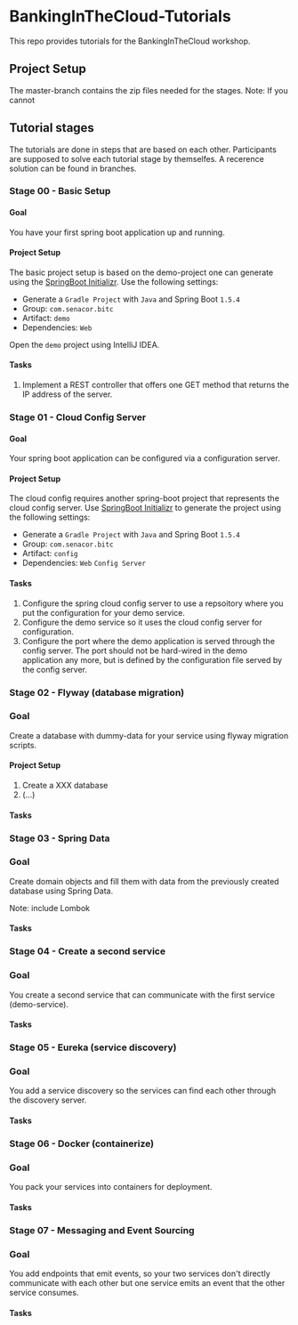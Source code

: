# BankingInTheCloud-Tutorials
This repo provides tutorials for the BankingInTheCloud workshop. 

## Project Setup

The master-branch contains the zip files needed for the stages. 
Note: If you cannot 

## Tutorial stages

The tutorials are done in steps that are based on each other. 
Participants are supposed to solve each tutorial stage by themselfes. A recerence solution can be found in branches.

### Stage 00 - Basic Setup

#### Goal
You have your first spring boot application up and running.

#### Project Setup
The basic project setup is based on the demo-project one can generate using the [SpringBoot Initializr](https://start.spring.io/). Use the following settings:

* Generate a ```Gradle Project``` with ```Java``` and Spring Boot ```1.5.4```
* Group: ```com.senacor.bitc```
* Artifact: ```demo```
* Dependencies: ```Web```

Open the ```demo``` project using IntelliJ IDEA.

#### Tasks

1. Implement a REST controller that offers one GET method that returns the IP address of the server. 

### Stage 01 - Cloud Config Server

#### Goal
Your spring boot application can be configured via a configuration server. 

#### Project Setup 

The cloud config requires another spring-boot project that represents the cloud config server. Use [SpringBoot Initializr](https://start.spring.io/) to generate the project using the following settings:

* Generate a ```Gradle Project``` with ```Java``` and Spring Boot ```1.5.4```
* Group: ```com.senacor.bitc```
* Artifact: ```config```
* Dependencies: ```Web``` ```Config Server```

#### Tasks

1. Configure the spring cloud config server to use a repsoitory where you put the configuration for your demo service.
2. Configure the demo service so it uses the cloud config server for configuration.
3. Configure the port where the demo application is served through the config server. The port should not be hard-wired in the demo application any more, but is defined by the configuration file served by the config server.


### Stage 02 - Flyway (database migration)

### Goal
Create a database with dummy-data for your service using flyway migration scripts.

#### Project Setup

1. Create a XXX database 
2. (...)

#### Tasks



### Stage 03 - Spring Data

### Goal
Create domain objects and fill them with data from the previously created database using Spring Data.

Note: include Lombok

#### Tasks


### Stage 04 - Create a second service

### Goal
You create a second service that can communicate with the first service (demo-service).


#### Tasks



### Stage 05 - Eureka (service discovery)

### Goal
You add a service discovery so the services can find each other through the discovery server.

#### Tasks



### Stage 06 - Docker (containerize)

### Goal
You pack your services into containers for deployment.

#### Tasks


### Stage 07 - Messaging and Event Sourcing

### Goal
You add endpoints that emit events, so your two services don't directly communicate with each other but one service emits an event that the other service consumes.

#### Tasks

